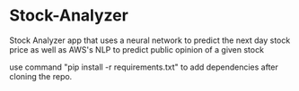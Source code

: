 # Stock-Analyzer
Stock Analyzer app that uses a neural network to predict the next day stock price as well as AWS's NLP to predict public opinion of a given stock

use command "pip install -r requirements.txt" to add dependencies after cloning the repo.

